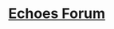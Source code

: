 # [**Echoes Forum**](https://www.figma.com/file/wy3b052oZ0Rt7EUbmO0zMg/Untitled?type=design&node-id=0-1&mode=design&t=5DCFsVFp3vauOK1C-0)
